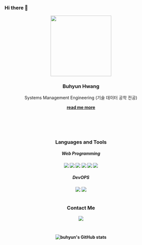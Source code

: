 ### Hi there 👋

<!--
**buhyun1/buhyun1** is a ✨ _special_ ✨ repository because its `README.md` (this file) appears on your GitHub profile.

Here are some ideas to get you started:

- 🔭 I’m currently working on ...
- 🌱 I’m currently learning ...
- 👯 I’m looking to collaborate on ...
- 🤔 I’m looking for help with ...
- 💬 Ask me about ...
- 📫 How to reach me: ...
- 😄 Pronouns: ...
- ⚡ Fun fact: ...
-->
<header>
  <div align='center'>
    <img src="image.png" width="200px">
    <h3><strong>Buhyun Hwang</strong></h3>
    <p>Systems Management Engineering (기술 데이터 공학 전공)</p>
    <strong><a href="https://www.notion.so/about-5c091f56ce7b49c09212dbff1cbaced7">read me more</a>
  </div>
</header>
  
<body>
  <div align='center'>
    <br>
    <h3>Languages and Tools</h3>
      <h5>Web Programming</h5>
        <img src="https://img.shields.io/badge/HTML-000000?style=round-square&logo=HTML5&logoColor=red"/>
        <img src="https://img.shields.io/badge/CSS-000000?style=round-square&logo=css3&logoColor=blue"/>
        <img src="https://img.shields.io/badge/JavaScript-000000?style=round-square&logo=JavaScript&logoColor=yellow"/>
        <img src="https://img.shields.io/badge/Vue.js-000000?style=round-square&logo=Vue.js&logoColor=bluegreen"/>
        <img src="https://img.shields.io/badge/Node.js-000000?style=round-square&logo=Node.js&logoColor=bluegreen"/>
        <img src="https://img.shields.io/badge/Bootstrap-000000?style=round-square&logo=Bootstrap&logoColor=7952B3"/>
      <h5>DevOPS</h5>
        <img src="https://img.shields.io/badge/GitHub-000000?style=round-square&logo=GitHub&logoColor=bluegreen"/>
        <img src="https://img.shields.io/badge/Visual Studio Code-000000?style=round-square&logo=Visual Studio Code&logoColor=007ACC"/>
    <br>
    <br>
    <h3>Contact Me</h3>
    <p>
      <a href="mailto:hwangbh8@naver.com"><img src="https://img.shields.io/badge/Gmail-000000?style=round-square&logo=gmail&logoColor=EA4335"/></a>
    </p>
    <br>

  ![buhyun's GitHub stats](https://github-readme-stats.vercel.app/api?username=buhyun1&show_icons=true&theme=radical)

  </div>
</body>
